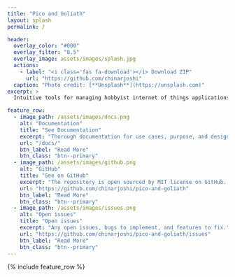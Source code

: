 ```yaml
---
title: "Pico and Goliath"
layout: splash
permalink: /

header:
  overlay_color: "#000"
  overlay_filter: "0.5"
  overlay_image: assets/images/splash.jpg
  actions:
    - label: "<i class='fas fa-download'></i> Download ZIP"
      url: "https://github.com/chinarjoshi"
  caption: "Photo credit: [**Unsplash**](https://unsplash.com)"
excerpt: >
  Intuitive tools for managing hobbyist internet of things applications.<br />

feature_row:
  - image_path: /assets/images/docs.png
    alt: "Documentation"
    title: "See Documentation"
    excerpt: "Thorough documentation for use cases, purpose, and design choices."
    url: "/docs/"
    btn_label: "Read More"
    btn_class: "btn--primary"
  - image_path: /assets/images/github.png
    alt: "GitHub"
    title: "See on GitHub"
    excerpt: "The repository is open sourced by MIT license on GitHub. Browse the implementation and commit history."
    url: "https://github.com/chinarjoshi/pico-and-goliath"
    btn_label: "Read More"
    btn_class: "btn--primary"
  - image_path: /assets/images/issues.png
    alt: "Open issues"
    title: "Open issues"
    excerpt: "Any open issues, bugs to implement, and features to fix."
    url: "https://github.com/chinarjoshi/pico-and-goliath/issues"
    btn_label: "Read More"
    btn_class: "btn--primary"
---
```


{% include feature_row %}
